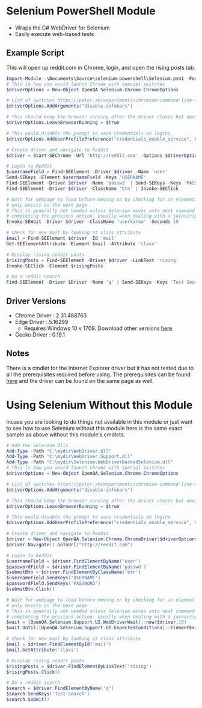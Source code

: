 # Selenium PowerShell Module

- Wraps the C# WebDriver for Selenium
- Easily execute web-based tests

## Example Script
This will open up reddit.com in Chrome, login, and open the rising posts tab.
```PowerShell
Import-Module .\Documents\Source\selenium-powershell\Selenium.psm1 -Force
# This is how you would launch Chrome with special switches
$driverOptions = New-Object OpenQA.Selenium.Chrome.ChromeOptions

# List of switches https://peter.sh/experiments/chromium-command-line-switches/
$driverOptions.AddArguments("disable-infobars")

# This should keep the browser running after the driver closes but does not seem to work from console
$driverOptions.LeaveBrowserRunning = $true

# This would disable the prompt to save credentials on logins
$driverOptions.AddUserProfilePreference("credentials_enable_service", $false)

# Create driver and navigate to Reddit
$driver = Start-SEChrome -Url 'http://reddit.com' -Options $driverOptions

# Login to Reddit
$usernameField = Find-SEElement -Driver $driver -Name 'user'
Send-SEKeys -Element $usernameField -Keys 'USERNAME'
Find-SEElement -Driver $driver -Name 'passwd' | Send-SEKeys -Keys 'PASSWORD'
Find-SEElement -Driver $driver -ClassName 'btn' | Invoke-SEClick

# Wait for webpage to load before moving on by checking for an element that
# only exists on the next page
# This is generally not needed unless Selenium moves onto next command before
# completing the previous action. Usually when dealing with a javascript form
Invoke-SEWait -Driver $driver -ClassName 'userkarma' -Seconds 10

# Check for new mail by looking at class attribute
$mail = Find-SEElement $driver -Id 'mail'
Get-SEElementAttribute -Element $mail -Attribute 'class'

# Display rising reddit posts
$risingPosts = Find-SEElement -Driver $driver -LinkText 'rising'
Invoke-SEClick -Element $risingPosts

# Do a reddit search
Find-SEElement -Driver $Driver -Name 'q' | Send-SEKeys -Keys 'Test Search' -SubmitForm
```

## Driver Versions

- Chrome Driver : 2.31.488763
- Edge Driver : 5.16299
  * Requires Windows 10 v 1709. Download other versions [here](https://developer.microsoft.com/en-us/microsoft-edge/tools/webdriver/)
- Gecko Driver : 0.19.1

## Notes
There is a cmdlet for the Internet Explorer driver but it has not tested due to all the prerequisites required before using. The prerequisites can be found [here](https://github.com/SeleniumHQ/selenium/wiki/InternetExplorerDriver#required-configuration) and the driver can be found on the same page as well.

# Using Selenium Without this Module
Incase you are looking to do things not available in this module or just want to see how to use Selenium without this module here is the same exact sample as above without this module's cmdlets.
```PowerShell
# Add the Selenium Dlls
Add-Type -Path "C:\mydir\WebDriver.dll"
Add-Type -Path "C:\mydir\WebDriver.Support.dll"
Add-Type -Path "C:\mydir\Selenium.WebDriverBackedSelenium.dll"
# This is how you would launch Chrome with special switches
$driverOptions = New-Object OpenQA.Selenium.Chrome.ChromeOptions

# List of switches https://peter.sh/experiments/chromium-command-line-switches/
$driverOptions.AddArguments("disable-infobars")

# This should keep the browser running after the driver closes but does not seem to work from console
$driverOptions.LeaveBrowserRunning = $true

# This would disable the prompt to save credentials on logins
$driverOptions.AddUserProfilePreference("credentials_enable_service", $false)

# Create driver and navigate to Reddit
$driver = New-Object OpenQA.Selenium.Chrome.ChromeDriver($driverOptions)
$driver.Navigate().GoToUrl("http://reddit.com")

# Login to Reddit
$usernameField = $driver.FindElementByName('user')
$passwordField = $driver.FindElementByName('passwd')
$submitBtn = $driver.FindElementByClassName('btn')
$usernameField.SendKeys('USERNAME')
$passwordField.SendKeys('PASSWORD')
$submitBtn.Click()

# Wait for webpage to load before moving on by checking for an element that
# only exists on the next page
# This is generally not needed unless Selenium moves onto next command before
# completing the previous action. Usually when dealing with a javascript form
$wait = [OpenQA.Selenium.Support.UI.WebDriverWait]::new($driver,10)
$wait.Until([OpenQA.Selenium.Support.UI.ExpectedConditions]::ElementExists([OpenQA.Selenium.By]::ClassName('userkarma')))

# Check for new mail by looking at class attribute
$mail = $driver.FindElementById('mail')
$mail.GetAttribute('class')

# Display rising reddit posts
$risingPosts = $driver.FindElementByLinkText('rising')
$risingPosts.Click()

# Do a reddit search
$search = $driver.FindElementByName('q')
$search.SendKeys('Test Search')
$search.Submit()
```